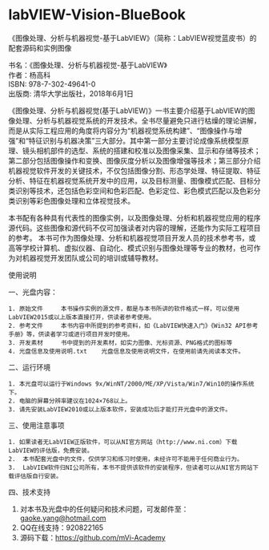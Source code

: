 # labVIEW-Vision-BlueBook
《图像处理、分析与机器视觉-基于LabVIEW》（简称：LabVIEW视觉蓝皮书）的配套源码和实例图像

书名：《图像处理、分析与机器视觉-基于LabVIEW》</br>
作者：杨高科</br>
ISBN: 978-7-302-49641-0</br>
出版商: 清华大学出版社，2018年6月1日</br>

《图像处理、分析与机器视觉(基于LabVIEW)》一书主要介绍基于LabVIEW的图像处理、分析与机器视觉系统的开发技术。全书尽量避免只进行枯燥的理论讲解，而是从实际工程应用的角度将内容分为“机器视觉系统构建”、“图像操作与增强”和“特征识别与机器决策”三大部分。其中第一部分主要讨论成像系统模型原理、镜头相机部件的选型、系统的搭建和校准以及图像采集、显示和存储等技术；第二部分包括图像操作和变换、图像灰度分析以及图像增强等技术；第三部分介绍机器视觉软件开发的关键技术，不仅包括图像分割、形态学处理、特征提取、特征分析、特征在机器视觉系统开发中的应用，以及目标测量、图像模式匹配、目标分类识别等技术，还包括色彩空间和色彩匹配、色彩定位、彩色模式匹配以及色彩分类识别等彩色图像处理和立体视觉技术。

本书配有各种具有代表性的图像实例，以及图像处理、分析和机器视觉应用的程序源代码。这些图像和源代码不仅可加强读者对内容的理解，还能作为实际工程项目的参考。
本书可作为图像处理、分析和机器视觉项目开发人员的技术参考书，或高等学校计算机、虚拟仪器、自动化、模式识别与图像处理等专业的教材，也可作为对机器视觉开发团队或公司的培训或辅导教材。

使用说明

一、光盘内容：


    1. 原始文件     本书操作实例的源文件，都是与本书所讲的软件格式一样，可以使用LabVIEW2015或以上版本直接打开，供读者参考使用。
    2. 参考文件     本书内容中所提到的参考资料，如《LabVIEW快速入门》《Win32 API参考手册》等，供读者学习或进行项目开发时使用。
    3. 开发素材     书中提到的开发素材，如实力图像、光标资源、PNG格式的图标等
    4. 光盘信息及使用说明.txt    光盘信息及使用说明文件，在使用前请先阅读本文件。


二、运行环境

   
    1. 本光盘可以运行于Windows 9x/WinNT/2000/ME/XP/Vista/Win7/Win10的操作系统下。
    2. 电脑的屏幕分辨率建议在1024×768以上。
    3. 请先安装LabVIEW2010或以上版本软件，安装成功后才能打开光盘中的源文件。


 三、使用注意事项

    1. 如果读者无LabVIEW正版软件，可以从NI官方网站（http://www.ni.com）下载LabVIEW的评估版，免费安装。
    2.  本书配套光盘中的文件，仅供学习和练习时使用，未经许可不能用于任何商业行为。
    3.  LabVIEW软件归NI公司所有，本书不提供该软件的安装程序，但读者可以从NI官方网站下载评估版自行安装。

四、技术支持

 1. 对本书及光盘中的任何疑问和技术问题，可发邮件至：gaoke.yang@hotmail.com</br>
 2. QQ在线支持：920822165</br>
 3. 源码下载：https://github.com/mVi-Academy
   
